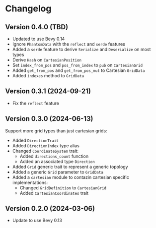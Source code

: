 # Changelog

## Version 0.4.0 (TBD)

- Updated to use Bevy 0.14
- Ignore `PhantomData` with the `reflect` and `serde` features
- Added a `serde` feature to derive `Serialize` and `Deserialize` on most types
- Derive `Hash` on `CartesianPosition`
- Set `index_from_pos` and `pos_from_index` to `pub` on `CartesianGrid`
- Added `get_from_pos` and `get_from_pos_mut` to Cartesian `GridData`
- Added `indexes` method to `GridData`

## Version 0.3.1 (2024-09-21)

- Fix the `reflect` feature

## Version 0.3.0 (2024-06-13)

Support more grid types than just cartesian grids:

  - Added `DirectionTrait`
  - Added `DirectionIndex` type alias
  - Changed `CoordinateSystem` trait:
    - Added `directions_count` function
    - Added an associated type `Direction`
  - Added `Grid` generic trait to represent a generic topology
  - Added a generic `Grid` parameter to `GridData`
  - Added a `cartesian` module to contazin cartesian specific implementations:
    - Changed `GridDefinition` to `CartesianGrid`
    - Added `CartesianCoordinates` trait

## Version 0.2.0 (2024-03-06)

- Update to use Bevy 0.13
